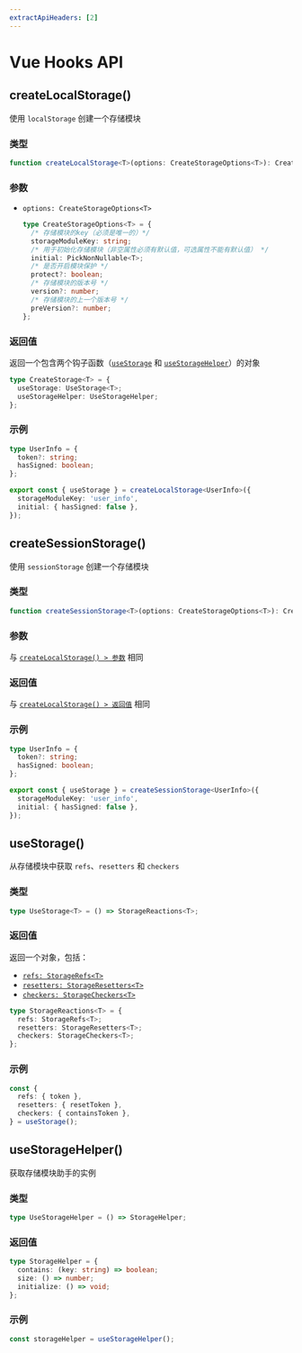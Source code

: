 ```yaml
---
extractApiHeaders: [2]
---
```


# Vue Hooks API

## createLocalStorage()

使用 `localStorage` 创建一个存储模块

### 类型

```ts
function createLocalStorage<T>(options: CreateStorageOptions<T>): CreateStorage<T>;
```

### 参数

- `options: CreateStorageOptions<T>`

  ```ts
  type CreateStorageOptions<T> = {
    /* 存储模块的key（必须是唯一的）*/
    storageModuleKey: string;
    /* 用于初始化存储模块（非空属性必须有默认值，可选属性不能有默认值） */
    initial: PickNonNullable<T>;
    /* 是否开启模块保护 */
    protect?: boolean;
    /* 存储模块的版本号 */
    version?: number;
    /* 存储模块的上一个版本号 */
    preVersion?: number;
  };
  ```

### 返回值

返回一个包含两个钩子函数（[`useStorage`](#usestorage) 和 [`useStorageHelper`](#usestoragehelper)）的对象

```ts
type CreateStorage<T> = {
  useStorage: UseStorage<T>;
  useStorageHelper: UseStorageHelper;
};
```

### 示例

```ts
type UserInfo = {
  token?: string;
  hasSigned: boolean;
};

export const { useStorage } = createLocalStorage<UserInfo>({
  storageModuleKey: 'user_info',
  initial: { hasSigned: false },
});
```

## createSessionStorage()

使用 `sessionStorage` 创建一个存储模块

### 类型

```ts
function createSessionStorage<T>(options: CreateStorageOptions<T>): CreateStorage<T>;
```

### 参数

与 [`createLocalStorage() > 参数`](#参数) 相同

### 返回值

与 [`createLocalStorage() > 返回值`](#返回值) 相同

### 示例

```ts
type UserInfo = {
  token?: string;
  hasSigned: boolean;
};

export const { useStorage } = createSessionStorage<UserInfo>({
  storageModuleKey: 'user_info',
  initial: { hasSigned: false },
});
```

## useStorage()

从存储模块中获取 `refs`、`resetters` 和 `checkers`

### 类型

```ts
type UseStorage<T> = () => StorageReactions<T>;
```

### 返回值

返回一个对象，包括：

- [`refs: StorageRefs<T>`](type-definition/vue-hooks.html#storagerefs)
- [`resetters: StorageResetters<T>`](type-definition/vue-hooks.html#storageresetters)
- [`checkers: StorageCheckers<T>`](type-definition/vue-hooks.html#storagecheckers)

```ts
type StorageReactions<T> = {
  refs: StorageRefs<T>;
  resetters: StorageResetters<T>;
  checkers: StorageCheckers<T>;
};
```

### 示例

```ts
const {
  refs: { token },
  resetters: { resetToken },
  checkers: { containsToken },
} = useStorage();
```

## useStorageHelper()

获取存储模块助手的实例

### 类型

```ts
type UseStorageHelper = () => StorageHelper;
```

### 返回值

```ts
type StorageHelper = {
  contains: (key: string) => boolean;
  size: () => number;
  initialize: () => void;
};
```

### 示例

```ts
const storageHelper = useStorageHelper();
```
